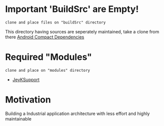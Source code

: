 # Important 'BuildSrc' are Empty!
```clone and place files on "buildSrc" directory```

 This directory having sources are seperately maintained, take a clone from there [Android Compact Dependencies](https://github.com/merlinJeyakumar/android-compact-dependencies.git)

# Required "Modules"
```clone and place on "modules" directory```
  - [JeyKSupport](https://github.com/merlinJeyakumar/jeyksupport)
 

# Motivation
Building a Industrial application architecture with less effort and highly maintainable
